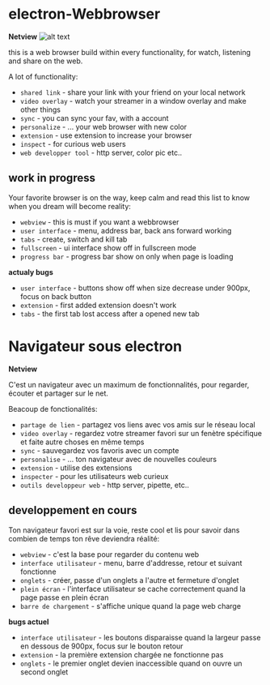 # electron-Webbrowser

**Netview**
![alt text](https://mika.unrozah.fr/img/previewBrowser.png)

this is a web browser build within every functionality, for watch, listening and share on the web.

A lot of functionality:

- `shared link` - share your link with your friend on your local network
- `video overlay` - watch your streamer in a window overlay and make other things
- `sync` - you can sync your fav, with a account
- `personalize` - ... your web browser with new color
- `extension` - use extension to increase your browser
- `inspect` - for curious web users
- `web developper tool` - http server, color pic etc..

## work in progress

Your favorite browser is on the way, 
keep calm and read this list to know when you dream will become reality:

- `webview` - this is must if you want a webbrowser
- `user interface` - menu, address bar, back ans forward working
- `tabs` - create, switch and kill tab
- `fullscreen` - ui interface show off in fullscreen mode
- `progress bar` - progress bar show on only when page is loading


**actualy bugs**
- `user interface` - buttons show off when size decrease under 900px, focus on back button
- `extension` - first added extension doesn't work
- `tabs` - the first tab lost access after a opened new tab



# Navigateur sous electron

**Netview**

C'est un navigateur avec un maximum de fonctionnalités, pour regarder, écouter et partager sur le net.

Beacoup de fonctionalités:

- `partage de lien` - partagez vos liens avec vos amis sur le réseau local
- `video overlay` - regardez votre streamer favori sur un fenètre spécifique et faite autre choses en même temps
- `sync` - sauvegardez vos favoris avec un compte
- `personalise` - ... ton navigateur avec de nouvelles couleurs
- `extension` - utilise des extensions
- `inspecter` - pour les utilisateurs web curieux
- `outils developpeur web` - http server, pipette, etc..

## developpement en cours

Ton navigateur favori est sur la voie, 
reste cool et lis pour savoir dans combien de temps ton rêve deviendra réalité:

- `webview` - c'est la base pour regarder du contenu web
- `interface utilisateur` - menu, barre d'addresse, retour et suivant fonctionne
- `onglets` - créer, passe d'un onglets a l'autre et fermeture d'onglet
- `plein écran` - l'interface utilisateur se cache correctement quand la page passe en plein écran
- `barre de chargement` - s'affiche unique quand la page web charge


**bugs actuel**
- `interface utilisateur` - les boutons disparaisse quand la largeur passe en dessous de 900px, focus sur le bouton retour
- `extension` - la première extension chargée ne fonctionne pas
- `onglets` - le premier onglet devien inaccessible quand on ouvre un second onglet
